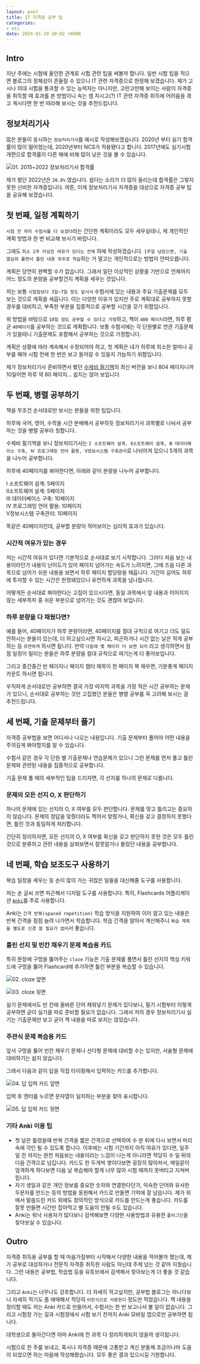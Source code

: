 ```yaml
---
layout: post
title: IT 자격증 공부 팁
categories:
- etc
date: 2024-01-29 20:02 +0900
---
```

## Intro

지난 주에는 시험에 올인한 관계로 시험 관련 팁을 써볼까 합니다. 일반 시험 팁을 적으면 블로그의 정체성이 흔들릴 수 있으니 IT 관련 자격증으로 한정해 보겠습니다. 제가 고시나 의대 시험을 통과할 수 있는 능력자는 아니지만, 고만고만해 보이는 사람이 자격증을 취득할 때 효과를 본 방법이니 속는 셈 치시고(?) IT 관련 자격증 취득에 어려움을 겪고 계시다면 한 번 따라해 보시는 것을 추천드립니다.

## 정보처리기사

많은 분들이 응시하는 `정보처리기사`를 예시로 작성해보겠습니다. 2020년 부터 실기 합격률이 많이 떨어졌는데, 2020년부터 NCS가 적용됐다고 합니다. 2017년에도 실기시험 개편으로 합격률이 다른 해에 비해 많이 낮은 것을 볼 수 있습니다.

![01. 2015~2022 정보처리기사 합격률](/assets/img/2024-01-29-tip-for-it-certificate-exam/01.pass-rate-engineering-information-processing.png)

제가 봤던 2022년은 `20.8%` 였습니다. 쉽다는 소리가 더 많이 들리는데 합격률은 그렇지 못한 신비한 자격증입니다. 여튼, 이제 정보처리기사 자격증을 대상으로 자격증 공부 팁을 공유해 보겠습니다.

## 첫 번째, 일정 계획하기

`시험 전 까지 수험서를 다 보겠다`라는 간단한 계획이라도 모두 세우실테니, 제 개인적인 계획 방법과 한 번 비교해 보시기 바랍니다.

그래도 `최소 2주 이상은 여유가 있다는 전제` 하에 작성하겠습니다. `1주일 남았으면, 기출 열심히 풀면서 틀린 내용 위주로 학습`하는 거 말고는 개인적으로는 방법이 안떠오릅니다.

계획은 당연히 완벽할 수가 없습니다. 그래서 일단 이상적인 상황을 기반으로 언제까지 어느 정도의 분량을 공부할건지 계획을 세우는 것입니다.

저는 보통 `시험일보다 3일~7일 정도 앞서서` 수험서에 있는 내용과 주요 기출문제를 모두 보는 것으로 계획을 세웁니다. 이는 다양한 이유가 있지만 주로 계획대로 공부하지 못할 경우를 대비하고, 부족한 부분을 집중적으로 공부할 시간을 갖기 위함입니다.

위 방법을 바탕으로 `10일 정도 공부할 수 있다고 가정`하고, 책이 `400 페이지`라면, 하루 평균 `40페이지`를 공부하는 것으로 계획합니다. 보통 수험서에는 각 단원별로 연관 기출문제가 있을테니 기출문제도 포함해서 공부하는 것으로 가정합니다.

계획은 상황에 따라 계속해서 수정되어야 하고, 첫 계획은 내가 하루에 최소한 얼마나 공부를 해야 시험 전에 한 번은 보고 들어갈 수 있을지 가늠하기 위함입니다.

제가 정보처리기사 준비하면서 봤던 [수제비 필기책](https://product.kyobobook.co.kr/detail/S000208952547)의 최신 버전을 보니 804 페이지니까 10일이면 하루 약 80 페이지... 쉽지는 않아 보입니다.

## 두 번째, 병렬 공부하기

책을 무조건 순서대로만 보시는 분들을 위한 팁입니다.

하루에 국어, 영어, 수학을 시간 분배해서 공부하듯 정보처리기사 과목별로 나눠서 공부하는 것을 병렬 공부라 칭합니다.

수제비 필기책을 보니 정보처리기사는 `I 소프트웨어 설계, Ⅱ소프트웨어 설계, Ⅲ 데이터베이스 구축, Ⅳ 프로그래밍 언어 활용, Ⅴ정보시스템 구축관리`로 나뉘어져 있으니 5개의 과목을 나누어 공부합니다.

하루에 40페이지를 봐야한다면, 아래와 같이 분량을 나누어 공부합니다.

I 소프트웨어 설계: 5페이지  
Ⅱ소프트웨어 설계: 5페이지  
Ⅲ 데이터베이스 구축: 10페이지  
Ⅳ 프로그래밍 언어 활용: 10페이지  
Ⅴ정보시스템 구축관리: 10페이지

똑같은 40페이지인데, 공부할 분량이 적어보이는 심리적 효과가 있습니다.

### 시간적 여유가 있는 경우

저는 시간적 여유가 있다면 기본적으로 순서대로 보기 시작합니다. 그러다 처음 보는 내용이라던가 내용이 난이도가 있어 페이지 넘어가는 속도가 느려지면, 그때 즈음 다른 과목으로 넘어가 쉬운 내용을 보면서 하루 페이지 할당량을 채웁니다. 기간이 길어도 하루에 투자할 수 있는 시간은 한정돼있으니 유연하게 과목을 넘나듭니다.

어떻게든 순서대로 봐야한다는 고집이 있으시다면, 동일 과목에서 앞 내용과 이어지지 않는 세부목차 중 쉬운 부분으로 넘어가는 것도 괜찮아 보입니다.

### 하루 분량을 다 채웠다면?

예를 들어, 40페이지가 하루 분량이라면, 40페이지를 절대 규칙으로 여기고 더도 덜도 안하시는 분들이 있는데, 더 하고싶으시면 하시고, 피곤하거나 시간 없는 날은 적게 공부하는 등 `유연하게` 하시면 됩니다. 만약 `다음에 몇 페이지 더 보면 되지` 라고 생각하면서 점점 일정이 밀리는 분들은 하루 분량을 절대 규칙으로 여기는게 더 좋아보입니다.

그리고 중간중간 빈 페이지나 페이지 챕터 제목이 한 페이지 꽉 채우면, 기분좋게 페이지 카운트 하시면 됩니다.

우직하게 순서대로만 공부하면 결국 가장 마지막 과목을 가장 적은 시간 공부하는 문제가 있으니, 순서대로 공부하는 것만 고집했던 분들은 병렬 공부를 꼭 고려해 보시는 걸 추천드립니다.

## 세 번째, 기출 문제부터 풀기

자격증 공부법을 보면 어디서나 나오는 내용입니다. 기출 문제부터 풀어야 어떤 내용을 주의깊게 봐야할지를 알 수 있습니다.

수험서 같은 경우 각 단원 별 기출문제나 연습문제가 있으니 그런 문제를 먼저 풀고 틀린 문제와 관련된 내용을 집중적으로 공부합니다.

기출 문제 풀 때의 세부적인 팁을 드리자면, 각 선지를 하나의 문제로 다룹니다.

### 문제의 모든 선지 O, X 판단하기

하나의 문제에 있는 선지의 O, X 여부를 모두 판단합니다. 문제를 맞고 틀리고는 중요하지 않습니다. 문제의 정답을 맞췄더라도 찍어서 맞췄거나, 확신을 갖고 결정하지 못했다면, 틀린 것과 동일하게 처리합니다.

간단히 정리하자면, 모든 선지의 O, X 여부를 확신을 갖고 판단하지 못한 것은 모두 틀린 것으로 분류하고 관련 내용을 살펴보면서 잘못알거나 몰랐던 내용을 공부합니다.

## 네 번째, 학습 보조도구 사용하기

복습 일정을 세우는 등 손이 많이 가는 귀찮은 일들을 대신해줄 도구를 사용합니다.

저는 손 글씨 쓰면 피곤해서 디지털 도구를 사용합니다. 특히, Flashcards 어플리케이션 [`Anki`](https://apps.ankiweb.net/)를 주로 사용합니다.

Anki는 `간격 반복(spaced repetition)` 학습 방식을 지원하여 이미 알고 있는 내용은 반복 간격을 점점 늘려 나가면서 학습합니다. 학습 간격을 알아서 계산해주니 `복습 계획을 별도로 신경 쓸 필요가 없어`서 좋습니다.

### 틀린 선지 및 빈칸 채우기 문제 복습용 카드

특히 문장에 구멍을 뚫어주는 `cloze` 기능은 기출 문제를 풀면서 틀린 선지의 핵심 키워드에 구멍을 뚫어 Flashcard에 추가하면 틀린 부분을 복습할 수 있습니다.

![02. cloze 앞면](/assets/img/2024-01-29-tip-for-it-certificate-exam/02.card-front-cloze.png)

![03. cloze 뒷면](/assets/img/2024-01-29-tip-for-it-certificate-exam/03.card-back-cloze.png)

실기 문제에서도 빈 칸에 올바른 단어 채워넣기 문제가 있다보니, 필기 시험부터 이렇게 공부하면 굳이 실기를 따로 준비할 필요가 없습니다. 그래서 저의 경우 정보처리기사 실기는 기출문제만 보고 굳이 책 내용을 따로 보지는 않았습니다.

### 주관식 문제 복습용 카드

앞서 구멍을 뚫어 빈칸 채우기 문제나 선다형 문제에 대비할 수는 있지만, 서술형 문제에 대비하기는 쉽지 않습니다.

그래서 다음과 같이 답을 직접 타이핑해서 입력하는 카드를 추가합니다.

![04. 답 입력 카드 앞면](/assets/img/2024-01-29-tip-for-it-certificate-exam/04.card-front-write-answer.png)

입력 후 엔터를 누르면 문자열이 일치하는 부분을 찾아 표시합니다.

![05. 답 입력 카드 뒷면](/assets/img/2024-01-29-tip-for-it-certificate-exam/05.card-back-write-answer.png)

### 기타 Anki 이용 팁

- 첫 날은 틀렸을때 반복 간격을 짧은 간격으로 선택하여 수 분 뒤에 다시 보면서 머리 속에 각인 될 수 있도록 합니다. 이후에는 시험 기간까지 아직 여유가 있다면, 일주일 전 까지는 완전 처음보는 내용이라는 느낌이 나는게 아니라면 적당히 수 일 뒤의 다음 간격으로 넘깁니다. 카드도 한 두개씩 쌓이다보면 굉장히 많아져서, 매일같이 엄격하게 하다보면 다음 날 복습해야 할게 너무 많아 시험 때까지 못버티고 지쳐버립니다.
- 자기 생일과 같은 개인 정보를 중요한 숫자와 연결한다던가, 익숙한 단어와 유사한 두문자를 만드는 등의 방법을 동원해서 카드로 만들면 기억에 잘 남습니다. 제가 위에서 말씀드린 카드 외에도 창의적인 방식으로 카드를 만드는게 좋습니다. 카드를 잘못 만들면 시간만 잡아먹고 별 도움이 안될 수도 있습니다.
- Anki는 워낙 사용자가 많다보니 검색해보면 다양한 사용방법과 유용한 `플러그인`을 찾아보실 수 있습니다.

## Outro

자격증 취득용 공부를 할 때 마음가짐부터 시작해서 다양한 내용을 적어볼까 했는데, 제가 공부로 대성하거나 전문직 자격증 취득한 사람도 아닌데 주제 넘는 것 같아 지웠습니다. 그런 내용은 공부법, 학습법 등을 유튜브에서 검색해서 찾아보는게 더 좋을 것 같습니다.

그리고 `Anki`는 너무나도 강추합니다. 더 자세히 적고싶지만, 공부법 블로그는 아니다보니 자세히 적기도 좀 애매해서 적당히 `이런식으로 사용한다` 정도만 적었습니다. 책 내용을 정리할 때도 저는 Anki 카드로 만들어서, 수험서는 한 번 보고나서 볼 일이 없습니다. 그리고 시험장 가는 길과 시험장에서 시험 보기 전까지 Anki 모바일 앱으로만 공부하면 됩니다.

대학생으로 돌아간다면 아마 Anki에 전 과목 다 정리하게되지 않을까 생각됩니다.

시험으로 한 주를 보내고, 혹시나 자격증 때문에 고통받고 계신 분들께 조금이나마 도움이 되었으면 하는 마음에 작성해봤습니다. 모두 좋은 결과 있으시길 기원합니다.
